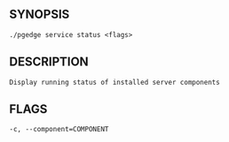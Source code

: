 ## SYNOPSIS
    ./pgedge service status <flags>
 
## DESCRIPTION
    Display running status of installed server components
 
## FLAGS
    -c, --component=COMPONENT
    
    
